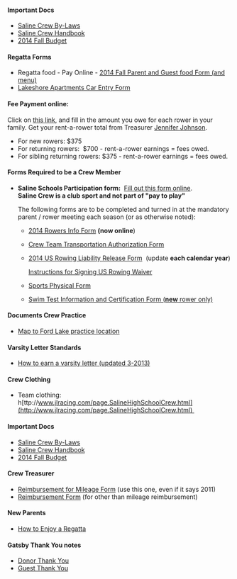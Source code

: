 #### Important Docs

  - [Saline Crew By-Laws](http://www.salinecrew.org/images/FORMS/Saline%20Rowing%20Club%20Bylaws%20update%205%2020%202014.pdf)   
  - [Saline Crew Handbook](http://www.salinecrew.org/images/downloads/Crew_HandbookSpring2010.pdf)
  - [2014 Fall Budget](http://www.salinecrew.org/images/FORMS/2014%20Fall%20budget.pdf)

#### Regatta Forms

  - Regatta food - Pay Online - [2014 Fall Parent and Guest food Form (and menu)](https://www.payschools.com/cat.asp?id=C740BA23A6504DACBD07791491B63467)
  - [Lakeshore Apartments Car Entry Form](http://www.salinecrew.org/images/downloads/hortoncupcarentry2011.doc)

#### Fee Payment online: 

Click on [this link](http://www.payschools.com/cat.asp?id=C740BA23A6504DACBD07791491B63467), and fill in the amount you owe for each rower in your family. Get your rent-a-rower total from Treasurer [Jennifer Johnson](mailto:jennjohnson21@hotmail.com).

  - For new rowers: $375
  - For returning rowers:  $700 - rent-a-rower earnings = fees owed. 
  - For sibling returning rowers: $375 - rent-a-rower earnings = fees owed. 

#### Forms Required to be a Crew Member

  - **Saline Schools Participation form:**  [Fill out this form online](https://spreadsheets.google.com/viewform?formkey=dEMtRjVJTmxUcnluT1d1SVlUVXRXTHc6MQ).  
  **Saline Crew is a club sport and not part of "pay to play"** 

    The following forms are to be completed and turned in at the mandatory parent / rower meeting each season (or as otherwise noted):

    - [2014 Rowers Info Form](https://docs.google.com/forms/d/1iJLMX1Kcgj5D1nVZLIGiQSxIwgd107wT9lYbTz6XN80/viewform?usp=send_form) **(now online**)   

    - [Crew Team Transportation Authorization Form](http://www.salinecrew.org/images/downloads/Transportation_Authorization_Form.pdf)   
  
    - [2014 US Rowing Liability Release Form](http://www.salinecrew.org/images/FORMS/2014USRowingWaiver.pdf)  (update **each calendar year**) 
    
      [Instructions for Signing US Rowing Waiver](http://www.salinecrew.org/images/downloads/Instructions%20for%20Signing%20USROWING%20Waiver.pdf)
  
    - [Sports Physical Form](http://s3.amazonaws.com/vnn-aws-sites/39/files/2011/06/Sports-Physical.pdf)    
  
    - [Swim Test Information and Certification Form (**new** rower only)](http://www.salinecrew.org/images/downloads/Swim_Test_Form.pdf) 

#### Documents Crew Practice

  - [Map to Ford Lake practice location](http://www.salinecrew.org/images/downloads/DirectionsToFordLake.pdf)

#### Varsity Letter Standards

  - [How to earn a varsity letter (updated 3-2013)](http://www.salinecrew.org/images/downloads/2013-%20Varsity%20Point%20Standards.pdf)

#### Crew Clothing 

  - Team clothing: h[ttp://www.jlracing.com/page.SalineHighSchoolCrew.html](http://www.jlracing.com/page.SalineHighSchoolCrew.html) 

#### Important Docs

  - [Saline Crew By-Laws](http://www.salinecrew.org/images/downloads/Saline%20Crew%20Bylaws.pdf)  
  - [Saline Crew Handbook](http://www.salinecrew.org/images/downloads/Crew_HandbookSpring2010.pdf)
  - [2014 Fall Budget](http://www.salinecrew.org/images/FORMS/2014%20Fall%20budget.pdf)

#### Crew Treasurer

  - [Reimbursement for Mileage Form](http://www.salinecrew.org/images/downloads/SAS%20Mileage%20Reimb%202011%20July%20to%20Dec_2.pdf) (use this one, even if it says 2011)
  - [Reimbursement Form](http://www.salinecrew.org/images/FORMS/Crew%20fund%20request.pdf) (for other than mileage reimbursement)

#### New Parents

  - [How to Enjoy a Regatta](#)

#### Gatsby Thank You notes

  - [Donor Thank You](http://www.salinecrew.org/images/FORMS/2013%20thank%20you%20donor.png)
  - [Guest Thank You](http://www.salinecrew.org/images/FORMS/2013%20thank%20you%20guest.png)